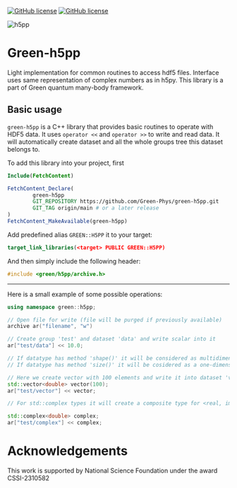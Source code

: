 [![GitHub license](https://img.shields.io/github/license/Green-Phys/green-h5pp?cacheSeconds=3600&color=informational&label=License)](./LICENSE)
[![GitHub license](https://img.shields.io/badge/C%2B%2B-17-blue)](https://en.cppreference.com/w/cpp/compiler_support/17)

![h5pp](https://github.com/Green-Phys/green-h5pp/actions/workflows/h5pp-test.yaml/badge.svg)

# Green-h5pp

Light implementation for common routines to access hdf5 files.
Interface uses same representation of complex numbers as in h5py. This library is a part of 
Green quantum many-body framework.

## Basic usage

`green-h5pp` is a C++ library that provides basic routines to operate with HDF5 data.
It uses `operator <<` and `operator >>` to write and read data. It will automatically 
create dataset and all the whole groups tree this dataset belongs to.

To add this library into your project, first 

```CMake
Include(FetchContent)

FetchContent_Declare(
        green-h5pp
        GIT_REPOSITORY https://github.com/Green-Phys/green-h5pp.git
        GIT_TAG origin/main # or a later release
)
FetchContent_MakeAvailable(green-h5pp)
```
Add predefined alias `GREEN::H5PP` it to your target:
```CMake
target_link_libraries(<target> PUBLIC GREEN::H5PP)
```
And then simply include the following header:
```cpp
#include <green/h5pp/archive.h>
```

***
Here is a small example of some possible operations:


```cpp
using namespace green::h5pp;

// Open file for write (file will be purged if previously available)
archive ar("filename", "w")

// Create group 'test' and dataset 'data' and write scalar into it
ar["test/data"] << 10.0;

// If datatype has method 'shape()' it will be considered as multidimensional data.
// If datatype has method 'size()' it will be cosidered as a one-dimensional data.

// Here we create vector with 100 elements and write it into dataset 'vector'
std::vector<double> vector(100);
ar["test/vector"] << vector;

// For std::complex types it will create a composite type for <real, imag> pairs

std::complex<double> complex;
ar["test/complex"] << complex;
```

# Acknowledgements

This work is supported by National Science Foundation under the award CSSI-2310582
